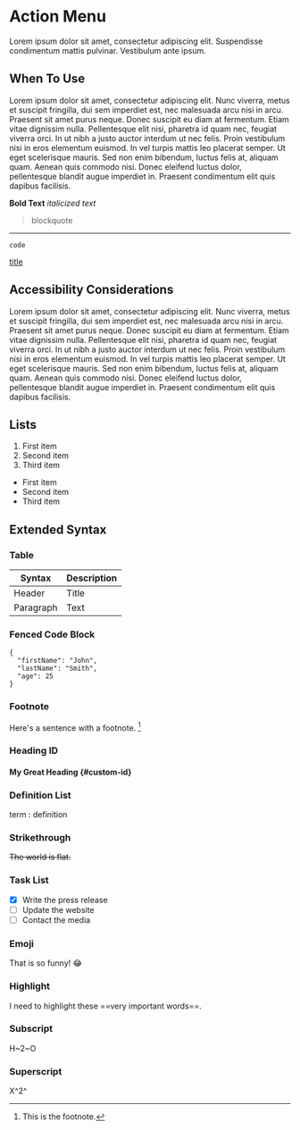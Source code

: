 # Action Menu

Lorem ipsum dolor sit amet, consectetur adipiscing elit. Suspendisse condimentum mattis pulvinar. Vestibulum ante ipsum.

## When To Use

Lorem ipsum dolor sit amet, consectetur adipiscing elit. Nunc viverra, metus et suscipit fringilla, dui sem imperdiet est, nec malesuada arcu nisi in arcu. Praesent sit amet purus neque. Donec suscipit eu diam at fermentum. Etiam vitae dignissim nulla. Pellentesque elit nisi, pharetra id quam nec, feugiat viverra orci. In ut nibh a justo auctor interdum ut nec felis. Proin vestibulum nisi in eros elementum euismod. In vel turpis mattis leo placerat semper. Ut eget scelerisque mauris. Sed non enim bibendum, luctus felis at, aliquam quam. Aenean quis commodo nisi. Donec eleifend luctus dolor, pellentesque blandit augue imperdiet in. Praesent condimentum elit quis dapibus facilisis.

**Bold Text**
*italicized text*


> blockquote

---

`code`

[title](https://www.example.com)


## Accessibility Considerations

Lorem ipsum dolor sit amet, consectetur adipiscing elit. Nunc viverra, metus et suscipit fringilla, dui sem imperdiet est, nec malesuada arcu nisi in arcu. Praesent sit amet purus neque. Donec suscipit eu diam at fermentum. Etiam vitae dignissim nulla. Pellentesque elit nisi, pharetra id quam nec, feugiat viverra orci. In ut nibh a justo auctor interdum ut nec felis. Proin vestibulum nisi in eros elementum euismod. In vel turpis mattis leo placerat semper. Ut eget scelerisque mauris. Sed non enim bibendum, luctus felis at, aliquam quam. Aenean quis commodo nisi. Donec eleifend luctus dolor, pellentesque blandit augue imperdiet in. Praesent condimentum elit quis dapibus facilisis.


## Lists

1. First item
2. Second item
3. Third item

- First item
- Second item
- Third item

## Extended Syntax

### Table
| Syntax | Description |
| ----------- | ----------- |
| Header | Title |
| Paragraph | Text |


### Fenced Code Block
```
{
  "firstName": "John",
  "lastName": "Smith",
  "age": 25
}
```

### Footnote
Here's a sentence with a footnote. [^1]

[^1]: This is the footnote.

### Heading ID
#### My Great Heading {#custom-id}

### Definition List
term
: definition

### Strikethrough
~~The world is flat.~~

### Task List
- [x] Write the press release
- [ ] Update the website
- [ ] Contact the media

### Emoji
That is so funny! :joy:

### Highlight
I need to highlight these ==very important words==.

### Subscript
H~2~O

### Superscript
X^2^

